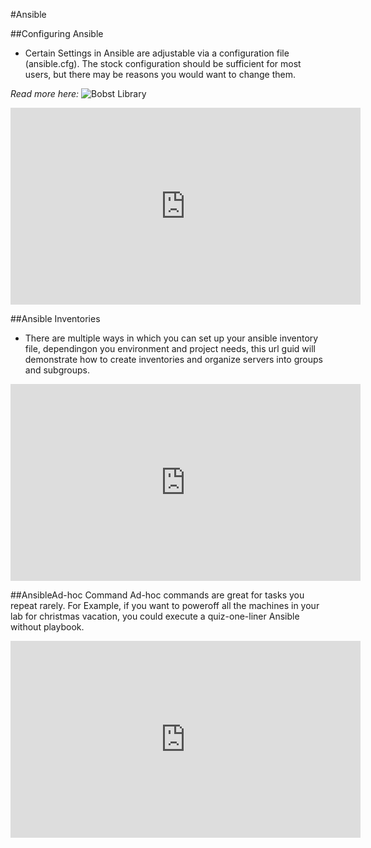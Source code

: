 #Ansible 

##Configuring Ansible 
- Certain Settings in Ansible are adjustable via a configuration file (ansible.cfg). The stock configuration should be sufficient for most users, but there may be reasons you would want to change them. 

*Read more here:*
![Bobst Library](https://docs.ansible.com/ansible/latest/installation_guide/intro_config)

<div class ="embed-responsive embed hypen responsive - 16by9">

<iframe width = "560" height = "315"
src="https://youtube.com/embed/d6jTzve7mFY" frameborder="0" allow="accelerometer; autoplay; clipboard-write; encrypted-media;gyroscope; picture-in-picture" allowfullscreen></iframe>

##Ansible Inventories
- There are multiple ways in which you can set up your ansible inventory file, dependingon you environment and project needs, this url guid will demonstrate how to create inventories and organize servers into groups and subgroups.

<iframe width="560" height="315"
src="https://youtube.com/embed/1aw0yxjLvZQ" frameborder="0" allow="accelerometer; autoplay; clipboard-write; encrypted-media; gyroscope;picture-in-picture" allowfullscreen></iframe>

##AnsibleAd-hoc Command 
Ad-hoc commands are great for tasks you repeat rarely. For Example, if you want to poweroff all the machines in your lab for christmas vacation, you could execute a quiz-one-liner Ansible without playbook.

<iframe width=560" height="315" src="https://www.youtube.com/embed/e-GGCjuVy_M" frameborder="0" allow="accelerometer; autoplay; gyroscope; picture-in-picture" allowfullscreen></iframe>



